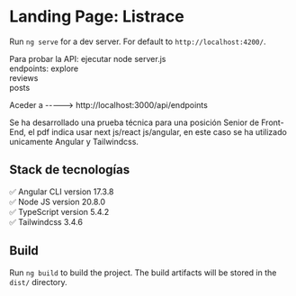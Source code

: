 # Landing Page: Listrace

Run `ng serve` for a dev server. For default to `http://localhost:4200/`.  

Para probar la API: ejecutar node server.js  
endpoints:
    explore  
    reviews  
    posts  

Aceder a ----->  http://localhost:3000/api/endpoints     

Se ha desarrollado una prueba técnica para una posición Senior de Front-End, el pdf indica usar next 
js/react js/angular, en este caso se ha utilizado unicamente Angular y Tailwindcss.  

## Stack de tecnologías

✅ Angular CLI version 17.3.8  
✅ Node JS version 20.8.0  
✅ TypeScript version 5.4.2    
✅ Tailwindcss 3.4.6     

## Build

Run `ng build` to build the project. The build artifacts will be stored in the `dist/` directory.
